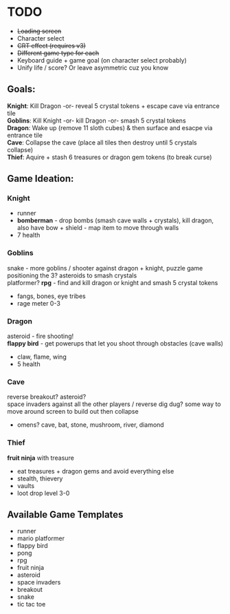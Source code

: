 # TODO

- ~~Loading screen~~
- Character select
- ~~CRT effect (requires v3)~~
- ~~Different game type for each~~
- Keyboard guide + game goal (on character select probably)
- Unify life / score? Or leave asymmetric cuz you know

## Goals:

**Knight**: Kill Dragon -or- reveal 5 crystal tokens + escape cave via entrance tile  
**Goblins**: Kill Knight -or- kill Dragon -or- smash 5 crystal tokens  
**Dragon**: Wake up (remove 11 sloth cubes) & then surface and esacpe via entrance tile  
**Cave**: Collapse the cave (place all tiles then destroy until 5 crystals collapse)  
**Thief**: Aquire + stash 6 treasures or dragon gem tokens (to break curse)

## Game Ideation:

### Knight

- runner
- **bomberman** - drop bombs (smash cave walls + crystals), kill dragon, also have bow + shield - map item to move through walls
- 7 health

### Goblins

snake - more goblins / shooter against dragon + knight, puzzle game positioning the 3? asteroids to smash crystals  
platformer? **rpg** - find and kill dragon or knight and smash 5 crystal tokens 

- fangs, bones, eye tribes
- rage meter 0-3

### Dragon

asteroid - fire shooting!  
**flappy bird** - get powerups that let you shoot through obstacles (cave walls)

- claw, flame, wing
- 5 health

### Cave
reverse breakout?   asteroid?  
space invaders against all the other players / reverse dig dug? some way to move around screen to build out then collapse

- omens? cave, bat, stone, mushroom, river, diamond

### Thief

**fruit ninja** with treasure

- eat treasures + dragon gems and avoid everything else
- stealth, thievery
- vaults
- loot drop level 3-0

## Available Game Templates

- runner
- mario platformer
- flappy bird 
- pong
- rpg 
- fruit ninja 
- asteroid 
- space invaders 
- breakout 
- snake
- tic tac toe
